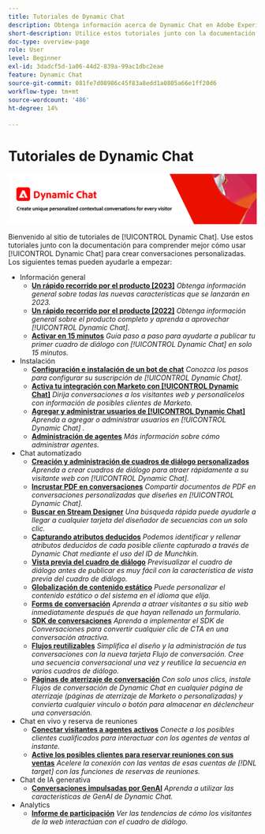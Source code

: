 ```yaml
---
title: Tutoriales de Dynamic Chat
description: Obtenga información acerca de Dynamic Chat en Adobe Experience League. Utilice estos tutoriales junto con la documentación para comprender mejor cómo utilizar Dynamic Chat con el fin de crear conversaciones personalizadas.
short-description: Utilice estos tutoriales junto con la documentación para comprender mejor las diversas formas en que Dynamic Chat puede trabajar en su beneficio.
doc-type: overview-page
role: User
level: Beginner
exl-id: 3dadcf5d-1a06-44d2-839a-99ac1dbc2eae
feature: Dynamic Chat
source-git-commit: 081fe7d08986c45f83a8edd1a0805a66e1ff20d6
workflow-type: tm+mt
source-wordcount: '486'
ht-degree: 14%

---
```


# Tutoriales de Dynamic Chat

![](assets/dynamic-chat-header.png)

Bienvenido al sitio de tutoriales de [!UICONTROL Dynamic Chat]. Use estos tutoriales junto con la documentación para comprender mejor cómo usar [!UICONTROL Dynamic Chat] para crear conversaciones personalizadas. Los siguientes temas pueden ayudarle a empezar:

* Información general
   * **[Un rápido recorrido por el producto [2023]](product-tour.md)**
     *Obtenga información general sobre todas las nuevas características que se lanzarán en 2023.*
   * **[Un rápido recorrido por el producto [2022]](product-tour.md)**
     *Obtenga información general sobre el producto completo y aprenda a aprovechar [!UICONTROL Dynamic Chat].*
   * **[Activar en 15 minutos](go-live-in-15-minutes.md)**
     *Guía paso a paso para ayudarte a publicar tu primer cuadro de diálogo con [!UICONTROL Dynamic Chat] en solo 15 minutos.*
* Instalación
   * **[Configuración e instalación de un bot de chat](setup.md)**
     *Conozca los pasos para configurar su suscripción de [!UICONTROL Dynamic Chat].*
   * **[Activa tu integración con Marketo con [!UICONTROL Dynamic Chat]](marketo-integration.md)**
     *Dirija conversaciones a los visitantes web y personalícelos con información de posibles clientes de Marketo.*
   * **[Agregar y administrar usuarios de [!UICONTROL Dynamic Chat]](user-management.md)**
     *Aprenda a agregar o administrar usuarios en [!UICONTROL Dynamic Chat] .*
   * **[Administración de agentes](agent-management.md)**
     *Más información sobre cómo administrar agentes.*
* Chat automatizado
   * **[Creación y administración de cuadros de diálogo personalizados](dialogue-management.md)**
     *Aprenda a crear cuadros de diálogo para atraer rápidamente a su visitante web con [!UICONTROL Dynamic Chat].*
   * **[Incrustar PDF en conversaciones](document-cloud-integration.md)**
     *Compartir documentos de PDF en conversaciones personalizadas que diseñes en [!UICONTROL Dynamic Chat].*
   * **[Buscar en Stream Designer](search-in-stream-designer.md)**
     *Una búsqueda rápida puede ayudarle a llegar a cualquier tarjeta del diseñador de secuencias con un solo clic.*
   * **[Capturando atributos deducidos](capture-inferred-attributes.md)**
     *Podemos identificar y rellenar atributos deducidos de cada posible cliente capturado a través de Dynamic Chat mediante el uso del ID de Munchkin.*
   * **[Vista previa del cuadro de diálogo](dialogue-preview.md)**
     *Previsualizar el cuadro de diálogo antes de publicar es muy fácil con la característica de vista previa del cuadro de diálogo.*
   * **[Globalización de contenido estático](globalization-of-static-content.md)**
     *Puede personalizar el contenido estático o del sistema en el idioma que elija.*
   * **[Forms de conversación](conversational-forms.md)**
     *Aprenda a atraer visitantes a su sitio web inmediatamente después de que hayan rellenado un formulario.*
   * **[SDK de conversaciones](conversations-sdk.md)**
     *Aprenda a implementar el SDK de Conversaciones para convertir cualquier clic de CTA en una conversación atractiva.*
   * **[Flujos reutilizables](reusable-flows.md)**
     *Simplifica el diseño y la administración de tus conversaciones con la nueva tarjeta Flujo de conversación. Cree una secuencia conversacional una vez y reutilice la secuencia en varios cuadros de diálogo.*
   * **[Páginas de aterrizaje de conversación](conversational-landing-pages.md)**
     *Con solo unos clics, instale Flujos de conversación de Dynamic Chat en cualquier página de aterrizaje (páginas de aterrizaje de Marketo o personalizadas) y convierta cualquier vínculo o botón para almacenar en déclencheur una conversación.*
* Chat en vivo y reserva de reuniones
   * **[Conectar visitantes a agentes activos](connect-visitors-to-live-agents.md)**
     *Conecte a los posibles clientes cualificados para interactuar con los agentes de ventas al instante.*
   * **[Active los posibles clientes para reservar reuniones con sus ventas](meeting-booking.md)**
     *Acelere la conexión con las ventas de esas cuentas de [!DNL target] con las funciones de reservas de reuniones.*
* Chat de IA generativa
   * **[Conversaciones impulsadas por GenAI](gen-ai-features.md)**
     *Aprenda a utilizar las características de GenAI de Dynamic Chat.*
* Analytics
   * **[Informe de participación](engagement-report.md)**
     *Ver las tendencias de cómo los visitantes de la web interactúan con el cuadro de diálogo.*
